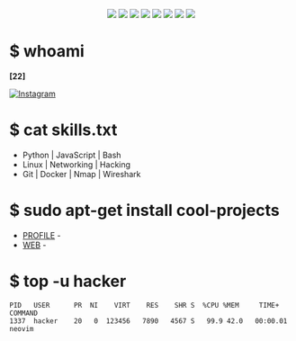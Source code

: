 
<p align="center">
  <img src="https://img.shields.io/badge/OS-Linux-2bbc8a?style=flat&logo=linux&logoColor=white"/>
  <img src="https://img.shields.io/badge/Editor-Neovim-57a143?style=flat&logo=neovim&logoColor=white"/>
  <img src="https://img.shields.io/badge/Shell-Bash-1f1f1f?style=flat&logo=gnubash&logoColor=white"/>
  <img src="https://img.shields.io/badge/Distro-Arch-1793d1?style=flat&logo=archlinux&logoColor=white"/>
  <img src="https://img.shields.io/badge/-Hack_the_Planet-000?style=flat&logo=matrix&logoColor=00FF00"/>
  <img src="https://img.shields.io/badge/-Python-000?style=flat&logo=python&logoColor=yellow"/>
  <img src="https://img.shields.io/badge/-Go-000?style=flat&logo=go&logoColor=00ADD8"/>
  <img src="https://img.shields.io/badge/-WiFi_Hacking-000?style=flat&logo=wireless&logoColor=blue"/>

</p>

# $ whoami
**[22]**

[![Instagram](https://img.shields.io/badge/Instagram-E4405F?style=for-the-badge&logo=instagram&logoColor=white)](https://www.instagram.com/luno.022/#)

# $ cat skills.txt
- Python | JavaScript | Bash
- Linux | Networking | Hacking 
- Git | Docker | Nmap | Wireshark

# $ sudo apt-get install cool-projects
- [PROFILE](https://github.com/VEINTIDOZ/) - 
- [WEB](https://veintidoz.github.io/22/) - 

# $ top -u hacker
```text
PID   USER      PR  NI    VIRT    RES    SHR S  %CPU %MEM     TIME+ COMMAND
1337  hacker    20   0  123456   7890   4567 S   99.9 42.0   00:00.01 neovim
